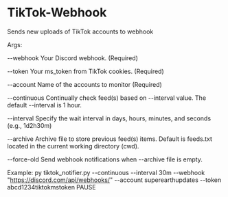 # TikTok-Webhook
Sends new uploads of TikTok accounts to webhook

Args:

--webhook
Your Discord webhook. (Required)
 
--token
Your ms_token from TikTok cookies. (Required)

--account
Name of the accounts to monitor (Required)
        
--continuous
Continually check feed(s) based on --interval value. The default --interval is 1 hour.
        
--interval
Specify the wait interval in days, hours, minutes, and seconds (e.g., 1d2h30m)

--archive
Archive file to store previous feed(s) items. Default is feeds.txt located in the current working directory (cwd).

--force-old
Send webhook notifications when --archive file is empty.

Example:
py tiktok_notifier.py --continuous --interval 30m --webhook "https://discord.com/api/webhooks/" --account superearthupdates --token abcd1234tiktokmstoken
PAUSE
